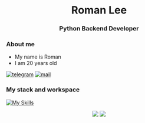 <h1 align="center">
    <strong>Roman Lee</strong>
</h1>

<h3 align="center">Python Backend Developer<h3>

### About me
- My name is Roman
- I am 20 years old

[![telegram](https://img.shields.io/badge/Telegram-384754?style=for-the-badge&logo=Telegram)](https://t.me/whykittzy)
[![mail](https://img.shields.io/badge/eMail-384754?style=for-the-badge&logo=GMail)](mailto:sayhellokittzy@gmail.com)

### My stack and workspace
[![My Skills](https://skillicons.dev/icons?i=py,django,fastapi,redis,postgres,git,githubactions,docker,html,css,js,linux,neovim,bash,vscode&perline=5&theme=dark)](https://skillicons.dev)

<div align="center">
    <img src="https://github-readme-streak-stats.herokuapp.com/?user=RG1ee&theme=github-dark&hide_border=true"/>
    <img src="https://github-readme-stats.vercel.app/api/top-langs/?username=RG1ee&theme=dark&layout=compact&langs_count=12"/>
</div>
